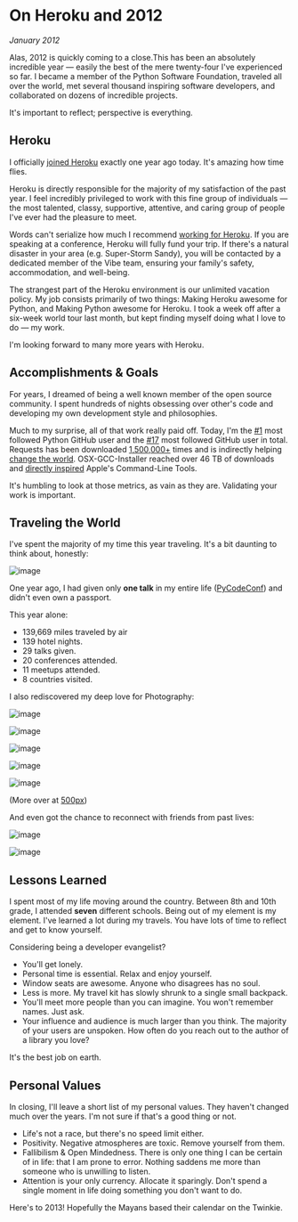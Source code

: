 # On Heroku and 2012
*January 2012*





  Alas, 2012 is quickly coming to a close.This has been an absolutely incredible year — easily the best of the mere twenty\-four I've experienced so far. I became a member of the Python Software Foundation, traveled all over the world, met several thousand inspiring software developers, and collaborated on dozens of incredible projects.

 It's important to reflect; perspective is everything.

 ## Heroku

 I officially [joined Heroku](http://static.squarespace.com/static/533ad9bde4b098d084a846b1/533d64b0e4b05778b6aa60f8/533d65a3e4b05778b6aa74bb/1396532643996/joining-heroku.html?format=original) exactly one year ago today. It's amazing how time flies.

 Heroku is directly responsible for the majority of my satisfaction of the past year. I feel incredibly privileged to work with this fine group of individuals — the most talented, classy, supportive, attentive, and caring group of people I've ever had the pleasure to meet.

 Words can't serialize how much I recommend [working for Heroku](https://coderwall.com/team/heroku). If you are speaking at a conference, Heroku will fully fund your trip. If there's a natural disaster in your area (e.g. Super\-Storm Sandy), you will be contacted by a dedicated member of the Vibe team, ensuring your family's safety, accommodation, and well\-being.

 The strangest part of the Heroku environment is our unlimited vacation policy. My job consists primarily of two things: Making Heroku awesome for Python, and Making Python awesome for Heroku. I took a week off after a six\-week world tour last month, but kept finding myself doing what I love to do — my work.

 I'm looking forward to many more years with Heroku.

 ## Accomplishments \& Goals

 For years, I dreamed of being a well known member of the open source community. I spent hundreds of nights obsessing over other's code and developing my own development style and philosophies.

 Much to my surprise, all of that work really paid off. Today, I'm the [\#1](https://github.com/search?q=followers%3A%220+..+80000%22&p=1&ref=searchbar&type=Users&l=Python) most followed Python GitHub user and the [\#17](https://github.com/search?l=&p=2&q=followers%3A%220+..+80000%22&ref=searchbar&type=Users) most followed GitHub user in total. Requests has been downloaded [1,500,000\+](https://crate.io/packages/requests/) times and is indirectly helping [change the world](http://arstechnica.com/information-technology/2012/11/how-team-obamas-tech-efficiency-left-romney-it-in-dust/). OSX\-GCC\-Installer reached over 46 TB of downloads and [directly inspired](http://static.squarespace.com/static/533ad9bde4b098d084a846b1/533d64b0e4b05778b6aa60f8/533d65a4e4b05778b6aa74be/1396532644204/xcode-gcc-and-homebrew.html?format=original) Apple's Command\-Line Tools.

 It's humbling to look at those metrics, as vain as they are. Validating your work is important.

 ## Traveling the World

 I've spent the majority of my time this year traveling. It's a bit daunting to think about, honestly:

 ![image](http://farm9.staticflickr.com/8339/8246225008_35b09cd82b_z.jpg)

 One year ago, I had given only **one talk** in my entire life ([PyCodeConf](http://py.codeconf.com/)) and didn't even own a passport.

 This year alone:

 * 139,669 miles traveled by air
* 139 hotel nights.
* 29 talks given.
* 20 conferences attended.
* 11 meetups attended.
* 8 countries visited.

 I also rediscovered my deep love for Photography:

 ![image](http://farm9.staticflickr.com/8065/8191417091_090552a66b.jpg)

 ![image](http://farm9.staticflickr.com/8180/8010900491_0b89bed71f.jpg)

 ![image](http://farm9.staticflickr.com/8302/7839548144_c7f95f7e5d.jpg)

 ![image](http://farm9.staticflickr.com/8345/8191658942_20ae350aa9.jpg)

 ![image](http://farm9.staticflickr.com/8203/8241038176_f35609da67.jpg)

 (More over at [500px](http://500px.com/kennethreitz))

 And even got the chance to reconnect with friends from past lives:

 ![image](http://farm9.staticflickr.com/8478/8234900362_50b2faebc9.jpg)

 ![image](http://cl.ly/image/200R012u2R3B/7959438130_a54db460ce.jpg)

 ## Lessons Learned

 I spent most of my life moving around the country. Between 8th and 10th grade, I attended **seven** different schools. Being out of my element is my element. I've learned a lot during my travels. You have lots of time to reflect and get to know yourself.

 Considering being a developer evangelist?

 * You'll get lonely.
* Personal time is essential. Relax and enjoy yourself.
* Window seats are awesome. Anyone who disagrees has no soul.
* Less is more. My travel kit has slowly shrunk to a single small backpack.
* You'll meet more people than you can imagine. You won't remember names. Just ask.
* Your influence and audience is much larger than you think. The majority of your users are unspoken. How often do you reach out to the author of a library you love?

 It's the best job on earth.

 ## Personal Values

 In closing, I'll leave a short list of my personal values. They haven't changed much over the years. I'm not sure if that's a good thing or not.

 * Life's not a race, but there's no speed limit either.
* Positivity. Negative atmospheres are toxic. Remove yourself from them.
* Fallibilism \& Open Mindedness. There is only one thing I can be certain of in life: that I am prone to error. Nothing saddens me more than someone who is unwilling to listen.
* Attention is your only currency. Allocate it sparingly. Don't spend a single moment in life doing something you don't want to do.

 Here's to 2013! Hopefully the Mayans based their calendar on the Twinkie.

  